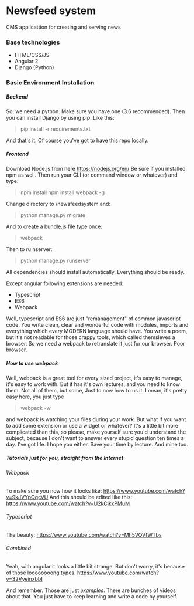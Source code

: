 # Newsfeed system

CMS applicattion for creating and serving news

### Base technologies
- HTML/CSS/JS
- Angular 2
- Django (Python)

### Basic Environment Installation
##### Backend
So, we need a python. Make sure you have one (3.6 recommended). Then you can install Django by using pip. Like this:
>pip install -r requirements.txt

And that's it. Of course you've got to have this repo locally.

##### Frontend
Download Node.js from here https://nodejs.org/en/
Be sure if you installed npm as well. Then run your CLI (or command window or whatever) and type:
>npm install
>npm install webpack -g

Change directory to /newsfeedsystem and:

>python manage.py migrate

And to create a bundle.js file type once:

>webpack

Then to ru nserver:

>python manage.py runserver

All dependencies should install automatically. Everything should be ready.

Except angular following extensions are needed:

- Typescript
- ES6
- Webpack

Well, typescript and ES6 are just "remanagement" of common javascript code. You write clean, clear and wonderful code with modules, imports and everything which every MODERN language should have. You write a poem, but it's not readable for those crappy tools, which called themsleves a browser. So we need a webpack to retranslate it just for our browser. Poor browser.

##### How to use webpack
Well, webpack is a great tool for every sized project, it's easy to manage, it's easy to work with. But it has it's own lectures, and you need to know them. Not all of them, but some, Just to now how to us it.
I mean, it's pretty easy here, you just type

>webpack -w

and webpack is watching your files during your work. But what if you want to add some extension or use a widget or whatever? It's a little bit more complicated than this, so please, make yourself sure you'd understand the subject, because I don't want to answer every stupid question ten times a day. I've got life. I hope you either. Save your time by lecture. And mine too.

##### Tutorials just for you, straight from the Internet


###### Webpack

To make sure you now how it looks like: https://www.youtube.com/watch?v=9kJVYpOqcVU
And this should be edited like this: https://www.youtube.com/watch?v=U2kCjkxPMuM

###### Typescript

The beauty: https://www.youtube.com/watch?v=Mh5VQVfWTbs


###### Combined

Yeah, with angular it looks a little bit strange. But don't worry, it's because of those loooooooong types.
https://www.youtube.com/watch?v=32VyeinxbbI

And remember. Those are just *examples*. There are bunches of videos about that. You just have to keep learning and write a code by yourself.
